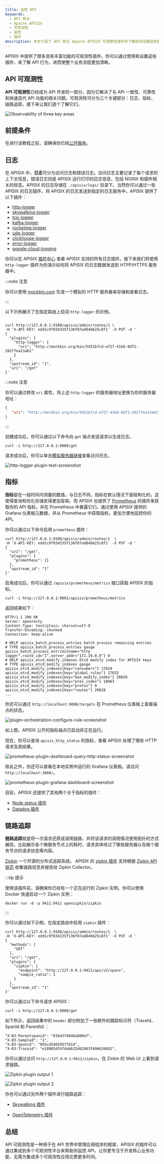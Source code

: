 ```yaml
---
title: 监控 API
keywords:
  - API 网关
  - Apache APISIX
  - 可观测性
  - 监控
  - 插件
description: 本文介绍了 API 网关 Apache APISIX 可观察性插件并了解如何设置这些插件。
---
```


<!--
#
# Licensed to the Apache Software Foundation (ASF) under one or more
# contributor license agreements.  See the NOTICE file distributed with
# this work for additional information regarding copyright ownership.
# The ASF licenses this file to You under the Apache License, Version 2.0
# (the "License"); you may not use this file except in compliance with
# the License.  You may obtain a copy of the License at
#
#     http://www.apache.org/licenses/LICENSE-2.0
#
# Unless required by applicable law or agreed to in writing, software
# distributed under the License is distributed on an "AS IS" BASIS,
# WITHOUT WARRANTIES OR CONDITIONS OF ANY KIND, either express or implied.
# See the License for the specific language governing permissions and
# limitations under the License.
#
-->

APISIX 中提供了很多具有丰富功能的可观测性插件。你可以通过使用和设置这些插件，来了解 API 行为，进而使整个业务流程更加清晰。

## API 可观测性

**API 可观测性**已经成为 API 开发的一部分，因为它解决了与 API 一致性、可靠性和快速迭代 API 功能的相关问题。可观测性可分为三个关键部分：日志、指标、链路追踪，接下来让我们逐个了解它们。

![Observability of three key areas](https://static.apiseven.com/2022/09/14/6321cf14c555a.jpg)

## 前提条件

在进行该教程之前，请确保你已经[公开服务](./expose-api.md)。

## 日志

在 APISIX 中，**日志**可分为访问日志和错误日志。访问日志主要记录了每个请求的上下文信息，错误日志则是 APISIX 运行打印的日志信息，包括 NGINX 和插件相关的信息。APISIX 的日志存储在 `./apisix/logs/` 目录下。当然你可以通过一些 APISIX 的日志插件，将 APISIX 的日志发送到指定的日志服务中，APISIX 提供了以下插件：

- [http-logger](../plugins/http-logger.md)
- [skywalking-logger](../plugins/skywalking-logger.md)
- [tcp-logger](../plugins/tcp-logger.md)
- [kafka-logger](../plugins/kafka-logger.md)
- [rocketmq-logger](../plugins/rocketmq-logger.md)
- [udp-logger](../plugins/udp-logger.md)
- [clickhouse-logger](../plugins/clickhouse-logger.md)
- [error-logger](../plugins/error-log-logger.md)
- [google-cloud-logging](../plugins/google-cloud-logging.md)

你可以在 APISIX [插件中心](../plugins/http-logger.md) 查看 APISIX 支持的所有日志插件。接下来我们将使用 `http-logger` 插件为你演示如何将 APISIX 的日志数据发送到 HTPP/HTTPS 服务器中。

:::note 注意

你可以使用 [mockbin.com](https://mockbin.org/) 生成一个模拟的 HTTP 服务器来存储和查看日志。

:::

以下示例展示了在指定路由上启动 `http-logger` 的示例。

```shell

curl http://127.0.0.1:9180/apisix/admin/routes/1 \
-H 'X-API-KEY: edd1c9f034335f136f87ad84b625c8f1' -X PUT -d '
{
  "plugins": {
    "http-logger": {
      "uri": "http://mockbin.org/bin/5451b7cd-af27-41b8-8df1-282ffea13a61"
    }
  },
  "upstream_id": "1",
  "uri": "/get"
}'

```

:::note 注意

你可以通过修改 `uri` 属性，将上述 `http-logger` 的服务器地址更换为你的服务器地址：

```json
{
   "uri": "http://mockbin.org/bin/5451b7cd-af27-41b8-8df1-282ffea13a61"
}
```

:::

创建成功后，你可以通过以下命令向 `get` 端点发送请求以生成日志。

```shell
curl -i http://127.0.0.1:9080/get
```

请求成功后，你可以单击[模拟服务器链接](http://mockbin.org/bin/5451b7cd-af27-41b8-8df1-282ffea13a61/log)查看访问日志。

![http-logger-plugin-test-screenshot](https://static.apiseven.com/2022/09/14/6321d1d83eb7a.png)

## 指标

**指标**是在⼀段时间内测量的数值。与⽇志不同，指标在默认情况下是结构化的，这使得查询和优化存储变得更加容易。而 APISIX 也提供了 [Prometheus](../plugins/prometheus.md) 的插件来获取你的 API 指标，并在 Prometheus 中暴露它们。通过使用 APISIX 提供的 Grafana 仪表板元数据，并从 Prometheus 中获取指标，更加方便地监控你的 API。

你可以通过以下命令启用 `prometheus` 插件：

```shell
curl http://127.0.0.1:9180/apisix/admin/routes/1  \
-H 'X-API-KEY: edd1c9f034335f136f87ad84b625c8f1' -X PUT -d '
{
  "uri": "/get",
  "plugins": {
    "prometheus": {}
  },
  "upstream_id": "1"
}'
```

启用成功后，你可以通过 `/apisix/prometheus/metrics` 接口获取 APISIX 的指标。

```shell
curl -i http://127.0.0.1:9091/apisix/prometheus/metrics
```

返回结果如下：

```text
HTTP/1.1 200 OK
Server: openresty
Content-Type: text/plain; charset=utf-8
Transfer-Encoding: chunked
Connection: keep-alive

# HELP apisix_batch_process_entries batch process remaining entries
# TYPE apisix_batch_process_entries gauge
apisix_batch_process_entries{name="http logger",route_id="1",server_addr="172.19.0.8"} 0
# HELP apisix_etcd_modify_indexes Etcd modify index for APISIX keys
# TYPE apisix_etcd_modify_indexes gauge
apisix_etcd_modify_indexes{key="consumers"} 17819
apisix_etcd_modify_indexes{key="global_rules"} 17832
apisix_etcd_modify_indexes{key="max_modify_index"} 20028
apisix_etcd_modify_indexes{key="prev_index"} 18963
apisix_etcd_modify_indexes{key="protos"} 0
apisix_etcd_modify_indexes{key="routes"} 20028
...
```

你还可以通过 `http://localhost:9090/targets` 在 Prometheus 仪表板上查看端点的状态。

![plu​​gin-orchestration-configure-rule-screenshot](https://static.apiseven.com/2022/09/14/6321d30b32024.png)

如上图，APISIX 公开的指标端点已启动并正在运行。

现在，你可以查询 `apisix_http_status` 的指标，查看 APISIX 处理了哪些 HTTP 请求及其结果。

![prometheus-plugin-dashboard-query-http-status-screenshot](https://static.apiseven.com/2022/09/14/6321d30aed3b2.png)

除此之外，你还可以查看在本地实例中运行的 Grafana 仪表板。请访问 `http://localhost:3000/`。

![prometheus-plugin-grafana-dashboard-screenshot](https://static.apiseven.com/2022/09/14/6321d30bba97c.png)

目前，APISIX 还提供了其他两个关于指标的插件：

- [Node status 插件](../plugins/node-status.md)
- [Datadog 插件](../plugins/datadog.md)

## 链路追踪

**链路追踪**就是将一次请求还原成调用链路，并将该请求的调用情况使用拓扑的方式展现，比如展示各个微服务节点上的耗时，请求具体经过了哪些服务器以及每个服务节点的请求状态等内容。

[Zipkin](https://zipkin.io/) 一个开源的分布式追踪系统。 APISIX 的 [zipkin 插件](../plugins/zipkin.md) 支持根据 [Zipkin API 规范](https://zipkin.io/pages/instrumenting.html) 收集链路信息并报告给 Zipkin Collector。

:::tip 提示

使用该插件前，请确保你已经有一个正在运行的 Zipkin 实例。你可以使用 Docker 快速启动一个 Zipkin 实例：

```
docker run -d -p 9411:9411 openzipkin/zipkin
```

:::

你可以通过如下示例，在指定路由中启用 `zipkin` 插件：

```shell
curl http://127.0.0.1:9180/apisix/admin/routes/1  \
-H 'X-API-KEY: edd1c9f034335f136f87ad84b625c8f1' -X PUT -d '
{
  "methods": [
    "GET"
  ],
  "uri": "/get",
  "plugins": {
    "zipkin": {
      "endpoint": "http://127.0.0.1:9411/api/v2/spans",
      "sample_ratio": 1
    }
  },
  "upstream_id": "1"
}'
```

你可以通过以下命令请求 APISIX：

```shell
curl -i http://127.0.0.1:9080/get
```

如下所示，返回结果中的 `header` 部分附加了一些额外的跟踪标识符（TraceId、SpanId 和 ParentId）：

```text
"X-B3-Parentspanid": "61bd3f4046a800e7",
"X-B3-Sampled": "1",
"X-B3-Spanid": "855cd5465957f414",
"X-B3-Traceid": "e18985df47dab632d62083fd96626692",
```

你可以通过访问 `http://127.0.0.1:9411/zipkin`，在 Zinkin 的 Web UI 上看到请求链路。

![Zipkin plugin output 1](https://static.apiseven.com/2022/09/14/6321dc27f3d33.png)

![Zipkin plugin output 2](https://static.apiseven.com/2022/09/14/6321dc284049c.png)

你也可以通过另外两个插件进行链路追踪：

- [Skywalking 插件](../plugins/skywalking.md)

- [OpenTelemetry 插件](../plugins/opentelemetry.md)

## 总结

API 可观测性是一种用于在 API 世界中管理应用程序的框架，APISIX 的插件可以通过集成到多个可观测性平台来帮助你监控 API，让你更专注于开发核心业务功能，无需为集成多个可观测性应用花费更多时间。
